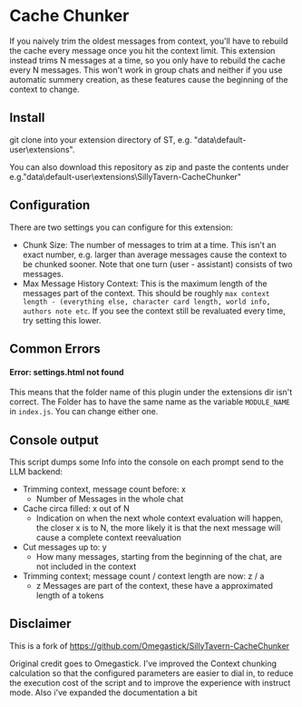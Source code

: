 # Cache Chunker

If you naively trim the oldest messages from context, you'll have to rebuild the cache every message once you hit the context limit. This extension instead trims N messages at a time, so you only have to rebuild the cache every N messages. This won't work in group chats and neither if you use automatic summery creation, as these features cause the beginning of the context to change.

## Install
git clone into your extension directory of ST, e.g. "data\default-user\extensions".

You can also download this repository as zip and paste the contents under e.g."data\default-user\extensions\SillyTavern-CacheChunker"

## Configuration

There are two settings you can configure for this extension:

- Chunk Size: The number of messages to trim at a time. This isn't an exact number, e.g. larger than average messages cause the context to be chunked sooner. Note that one turn (user - assistant) consists of two messages.
- Max Message History Context: This is the maximum length of the messages part of the context. This should be roughly `max context length - (everything else, character card length, world info, authors note etc`. If you see the context still be revaluated every time, try setting this lower.

## Common Errors
#### Error: settings.html not found
This means that the folder name of this plugin under the extensions dir isn't correct. The Folder has to have the same name as the variable `MODULE_NAME` in `index.js`. You can change either one.

## Console output
This script dumps some Info into the console on each prompt send to the LLM backend:

- Trimming context, message count before: x
    - Number of Messages in the whole chat
- Cache circa filled: x out of N 
    - Indication on when the next whole context evaluation will happen, the closer x is to N, the more likely it is that the next message will cause a complete context reevaluation 
- Cut messages up to: y
    - How many messages, starting from the beginning of the chat, are not included in the context
- Trimming context; message count / context length are now: z / a
    - z Messages are part of the context, these have a approximated length of a tokens

## Disclaimer
This is a fork of https://github.com/Omegastick/SillyTavern-CacheChunker

Original credit goes to Omegastick.
I've improved the Context chunking calculation so that the configured parameters are easier to dial in, to reduce the execution cost of the script and to improve the experience with instruct mode. Also i've expanded the documentation a bit
